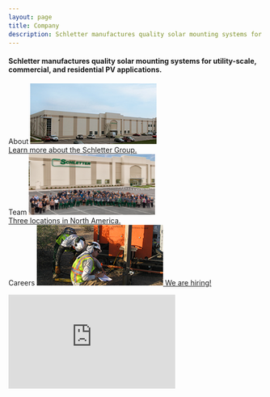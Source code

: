 ```yaml
---
layout: page
title: Company
description: Schletter manufactures quality solar mounting systems for utility-scale, commercial, and residential PV applications.
---
```

<h4>Schletter manufactures quality solar mounting systems for utility-scale, commercial, and residential PV applications.</h4>

<section class="row">

<div class=" col-md-4 col-xs-12 system-options">
  About
<a href="about.html" >
<img src="images/company-nc-building.jpg"  class="img-responsive" alt="Schletter About"><br>
<span class="description">Learn more about the Schletter Group.</span>
</a>
</div>

<div class=" col-md-4 col-xs-12  system-options">
  Team
<a href="team.html" >
<img src="images/schletter-group.jpg"  class="img-responsive"  style="min-width:250px;max-height:120px" alt="Schletter Shelby" title="Schletter Shelby"><br>
<!--<img src="images/company-team.jpg" width="250" height="120" alt="Schletter Team"/></a>-->
<span class="description">Three locations in North America.</span>
</a>
</div>

<div class=" col-md-4 col-xs-12 system-options">
  Careers
<a href="careers.html" >
<img src="images/company-careers.jpg"  class="img-responsive" alt="Schletter Careers">
<span class="description">We are hiring!</span></a>
</div>
</section>

<div class="section"></div>

<div class="col-md-12 col-xs-12" style="padding-top:15px">
<div class="embed-responsive embed-responsive-16by9" >
<iframe width="330" height="186" src="https://www.youtube.com/embed/SJz4uOPe7EQ" frameborder="0" allowfullscreen></iframe>
</div>
<div>
</div>